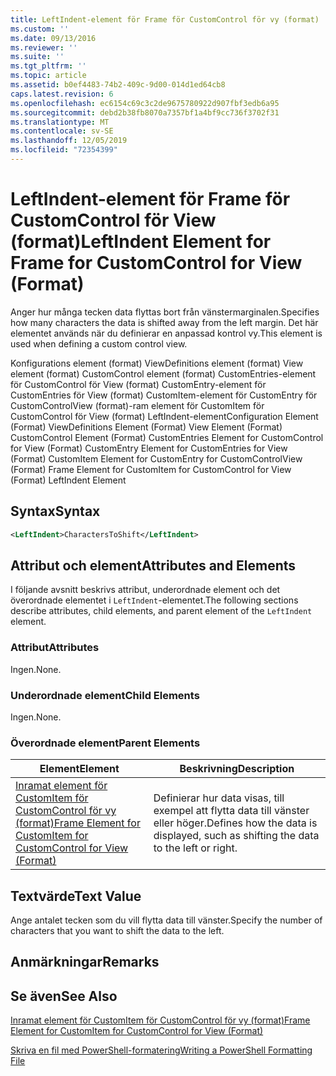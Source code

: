 ```yaml
---
title: LeftIndent-element för Frame för CustomControl för vy (format) | Microsoft Docs
ms.custom: ''
ms.date: 09/13/2016
ms.reviewer: ''
ms.suite: ''
ms.tgt_pltfrm: ''
ms.topic: article
ms.assetid: b0ef4483-74b2-409c-9d00-014d1ed64cb8
caps.latest.revision: 6
ms.openlocfilehash: ec6154c69c3c2de9675780922d907fbf3edb6a95
ms.sourcegitcommit: debd2b38fb8070a7357bf1a4bf9cc736f3702f31
ms.translationtype: MT
ms.contentlocale: sv-SE
ms.lasthandoff: 12/05/2019
ms.locfileid: "72354399"
---
```

# <a name="leftindent-element-for-frame-for-customcontrol-for-view-format"></a><span data-ttu-id="8e584-102">LeftIndent-element för Frame för CustomControl för View (format)</span><span class="sxs-lookup"><span data-stu-id="8e584-102">LeftIndent Element for Frame for CustomControl for View (Format)</span></span>

<span data-ttu-id="8e584-103">Anger hur många tecken data flyttas bort från vänstermarginalen.</span><span class="sxs-lookup"><span data-stu-id="8e584-103">Specifies how many characters the data is shifted away from the left margin.</span></span> <span data-ttu-id="8e584-104">Det här elementet används när du definierar en anpassad kontrol vy.</span><span class="sxs-lookup"><span data-stu-id="8e584-104">This element is used when defining a custom control view.</span></span>

<span data-ttu-id="8e584-105">Konfigurations element (format) ViewDefinitions element (format) View element (format) CustomControl element (format) CustomEntries-element för CustomControl för View (format) CustomEntry-element för CustomEntries för View (format) CustomItem-element för CustomEntry för CustomControlView (format)-ram element för CustomItem för CustomControl för View (format) LeftIndent-element</span><span class="sxs-lookup"><span data-stu-id="8e584-105">Configuration Element (Format) ViewDefinitions Element (Format) View Element (Format) CustomControl Element (Format) CustomEntries Element for CustomControl for View (Format) CustomEntry Element for CustomEntries for View (Format) CustomItem Element for CustomEntry for CustomControlView (Format) Frame Element for CustomItem for CustomControl for View (Format) LeftIndent Element</span></span>

## <a name="syntax"></a><span data-ttu-id="8e584-106">Syntax</span><span class="sxs-lookup"><span data-stu-id="8e584-106">Syntax</span></span>

```xml
<LeftIndent>CharactersToShift</LeftIndent>
```

## <a name="attributes-and-elements"></a><span data-ttu-id="8e584-107">Attribut och element</span><span class="sxs-lookup"><span data-stu-id="8e584-107">Attributes and Elements</span></span>

<span data-ttu-id="8e584-108">I följande avsnitt beskrivs attribut, underordnade element och det överordnade elementet i `LeftIndent`-elementet.</span><span class="sxs-lookup"><span data-stu-id="8e584-108">The following sections describe attributes, child elements, and parent element of the `LeftIndent` element.</span></span>

### <a name="attributes"></a><span data-ttu-id="8e584-109">Attribut</span><span class="sxs-lookup"><span data-stu-id="8e584-109">Attributes</span></span>

<span data-ttu-id="8e584-110">Ingen.</span><span class="sxs-lookup"><span data-stu-id="8e584-110">None.</span></span>

### <a name="child-elements"></a><span data-ttu-id="8e584-111">Underordnade element</span><span class="sxs-lookup"><span data-stu-id="8e584-111">Child Elements</span></span>

<span data-ttu-id="8e584-112">Ingen.</span><span class="sxs-lookup"><span data-stu-id="8e584-112">None.</span></span>

### <a name="parent-elements"></a><span data-ttu-id="8e584-113">Överordnade element</span><span class="sxs-lookup"><span data-stu-id="8e584-113">Parent Elements</span></span>

|<span data-ttu-id="8e584-114">Element</span><span class="sxs-lookup"><span data-stu-id="8e584-114">Element</span></span>|<span data-ttu-id="8e584-115">Beskrivning</span><span class="sxs-lookup"><span data-stu-id="8e584-115">Description</span></span>|
|-------------|-----------------|
|[<span data-ttu-id="8e584-116">Inramat element för CustomItem för CustomControl för vy (format)</span><span class="sxs-lookup"><span data-stu-id="8e584-116">Frame Element for CustomItem for CustomControl for View (Format)</span></span>](./frame-element-for-customitem-for-customcontrol-for-view-format.md)|<span data-ttu-id="8e584-117">Definierar hur data visas, till exempel att flytta data till vänster eller höger.</span><span class="sxs-lookup"><span data-stu-id="8e584-117">Defines how the data is displayed, such as shifting the data to the left or right.</span></span>|

## <a name="text-value"></a><span data-ttu-id="8e584-118">Textvärde</span><span class="sxs-lookup"><span data-stu-id="8e584-118">Text Value</span></span>

<span data-ttu-id="8e584-119">Ange antalet tecken som du vill flytta data till vänster.</span><span class="sxs-lookup"><span data-stu-id="8e584-119">Specify the number of characters that you want to shift the data to the left.</span></span>

## <a name="remarks"></a><span data-ttu-id="8e584-120">Anmärkningar</span><span class="sxs-lookup"><span data-stu-id="8e584-120">Remarks</span></span>

## <a name="see-also"></a><span data-ttu-id="8e584-121">Se även</span><span class="sxs-lookup"><span data-stu-id="8e584-121">See Also</span></span>

[<span data-ttu-id="8e584-122">Inramat element för CustomItem för CustomControl för vy (format)</span><span class="sxs-lookup"><span data-stu-id="8e584-122">Frame Element for CustomItem for CustomControl for View (Format)</span></span>](./frame-element-for-customitem-for-customcontrol-for-view-format.md)

[<span data-ttu-id="8e584-123">Skriva en fil med PowerShell-formatering</span><span class="sxs-lookup"><span data-stu-id="8e584-123">Writing a PowerShell Formatting File</span></span>](./writing-a-powershell-formatting-file.md)
